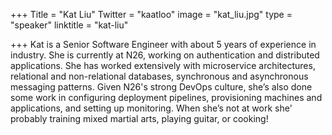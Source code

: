 +++
Title = "Kat Liu"
Twitter = "kaatloo"
image = "kat_liu.jpg"
type = "speaker"
linktitle = "kat-liu"

+++
Kat is a Senior Software Engineer with about 5 years of experience in industry. She is currently at N26, working on authentication and distributed applications. She has worked extensively with microservice architectures, relational and non-relational databases, synchronous and asynchronous messaging patterns. Given N26's strong DevOps culture, she’s also done some work in configuring deployment pipelines, provisioning machines and applications, and setting up monitoring. When she’s not at work she' probably training mixed martial arts, playing guitar, or cooking!
